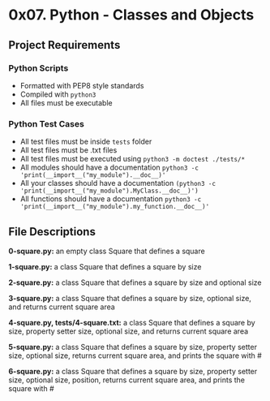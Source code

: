 # 0x07. Python - Classes and Objects
## Project Requirements
### Python Scripts
- Formatted with PEP8 style standards
- Compiled with `python3`
- All files must be executable
### Python Test Cases
- All test files must be inside `tests` folder
- All test files must be .txt files
- All test files must be executed using `python3 -m doctest ./tests/*`
- All modules should have a documentation `python3 -c 'print(__import__("my_module").__doc__)'`
- All your classes should have a documentation `(python3 -c 'print(__import__("my_module").MyClass.__doc__)')`
- All functions should have a documentation `python3 -c 'print(__import__("my_module").my_function.__doc__)'`

## File Descriptions
**0-square.py:** an empty class Square that defines a square

**1-square.py:** a class Square that defines a square by size

**2-square.py:** a class Square that defines a square by size and optional size

**3-square.py:** a class Square that defines a square by size, optional size, and returns current square area

**4-square.py, tests/4-square.txt:** a class Square that defines a square by size, property setter size, optional size, and returns current square area

**5-square.py:** a class Square that defines a square by size, property setter size, optional size, returns current square area, and prints the square with #

**6-square.py:** a class Square that defines a square by size, property setter size, optional size, position, returns current square area, and prints the square with #

